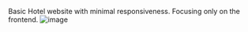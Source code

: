 Basic Hotel website with minimal responsiveness. Focusing only on the frontend.
![image](https://user-images.githubusercontent.com/71189300/179402179-5200d2cd-2f70-4d62-a883-8865447ba69d.png)
